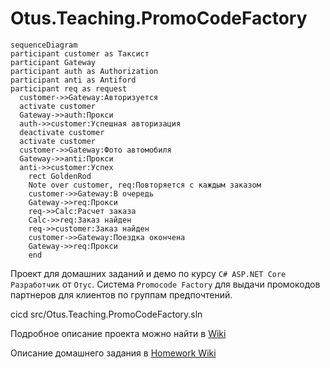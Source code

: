 # Otus.Teaching.PromoCodeFactory
```mermaid
sequenceDiagram
participant customer as Таксист
participant Gateway
participant auth as Authorization
participant anti as Antiford
participant req as request
  customer->>Gateway:Авторизуется
  activate customer
  Gateway->>auth:Прокси
  auth->>customer:Успешная авторизация
  deactivate customer
  activate customer
  customer->>Gateway:Фото автомобиля
  Gateway->>anti:Прокси
  anti->>customer:Успех
    rect GoldenRod
    Note over customer, req:Повторяется с каждым заказом
    customer->>Gateway:В очередь
    Gateway->>req:Прокси
    req->>Сalc:Расчет заказа
    Сalc->>req:Заказ найден
    req->>customer:Заказ найден
    customer->>Gateway:Поездка окончена
    Gateway->>req:Прокси
    end
```
Проект для домашних заданий и демо по курсу `C# ASP.NET Core Разработчик` от `Отус`.
Cистема `Promocode Factory` для выдачи промокодов партнеров для клиентов по группам предпочтений.

cicd src/Otus.Teaching.PromoCodeFactory.sln

Подробное описание проекта можно найти в [Wiki](https://gitlab.com/devgrav/otus.teaching.promocodefactory/-/wikis/Home)

Описание домашнего задания в [Homework Wiki](https://gitlab.com/devgrav/otus.teaching.promocodefactory/-/wikis/Homework-1)
